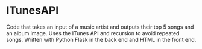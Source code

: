 # ITunesAPI
Code that takes an input of a music artist and outputs their top 5 songs and an album image. Uses the ITunes API and recursion to avoid repeated songs. Written with Python Flask in the back end and HTML in the front end. 
